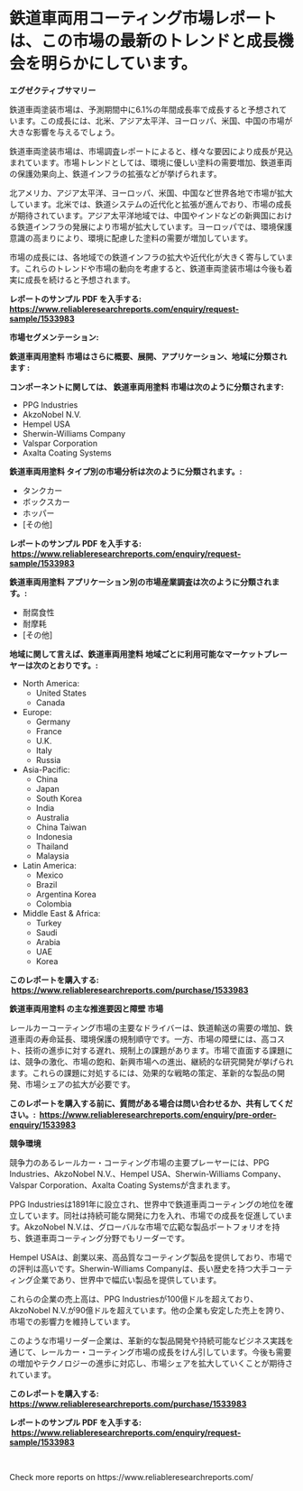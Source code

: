<p><h1>鉄道車両用コーティング市場レポートは、この市場の最新のトレンドと成長機会を明らかにしています。</h1></p><p><strong>エグゼクティブサマリー</strong></p>
<p><p>鉄道車両塗装市場は、予測期間中に6.1%の年間成長率で成長すると予想されています。この成長には、北米、アジア太平洋、ヨーロッパ、米国、中国の市場が大きな影響を与えるでしょう。</p><p>鉄道車両塗装市場は、市場調査レポートによると、様々な要因により成長が見込まれています。市場トレンドとしては、環境に優しい塗料の需要増加、鉄道車両の保護効果向上、鉄道インフラの拡張などが挙げられます。</p><p>北アメリカ、アジア太平洋、ヨーロッパ、米国、中国など世界各地で市場が拡大しています。北米では、鉄道システムの近代化と拡張が進んでおり、市場の成長が期待されています。アジア太平洋地域では、中国やインドなどの新興国における鉄道インフラの発展により市場が拡大しています。ヨーロッパでは、環境保護意識の高まりにより、環境に配慮した塗料の需要が増加しています。</p><p>市場の成長には、各地域での鉄道インフラの拡大や近代化が大きく寄与しています。これらのトレンドや市場の動向を考慮すると、鉄道車両塗装市場は今後も着実に成長を続けると予想されます。</p></p>
<p><strong>レポートのサンプル PDF を入手する: <a href="https://www.reliableresearchreports.com/enquiry/request-sample/1533983">https://www.reliableresearchreports.com/enquiry/request-sample/1533983</a></strong></p>
<p><strong>市場セグメンテーション:</strong></p>
<p><strong> 鉄道車両用塗料 市場はさらに概要、展開、アプリケーション、地域に分類されます :</strong></p>
<p><strong>コンポーネントに関しては、 鉄道車両用塗料 市場は次のように分類されます: &nbsp;</strong></p>
<p><ul><li>PPG Industries</li><li>AkzoNobel N.V.</li><li>Hempel USA</li><li>Sherwin-Williams Company</li><li>Valspar Corporation</li><li>Axalta Coating Systems</li></ul></p>
<p><strong> 鉄道車両用塗料 タイプ別の市場分析は次のように分類されます。:</strong></p>
<p><ul><li>タンクカー</li><li>ボックスカー</li><li>ホッパー</li><li>[その他]</li></ul></p>
<p><strong>レポートのサンプル PDF を入手する: &nbsp;<a href="https://www.reliableresearchreports.com/enquiry/request-sample/1533983">https://www.reliableresearchreports.com/enquiry/request-sample/1533983</a></strong></p>
<p><strong> 鉄道車両用塗料 アプリケーション別の市場産業調査は次のように分類されます。:</strong></p>
<p><ul><li>耐腐食性</li><li>耐摩耗</li><li>[その他]</li></ul></p>
<p><strong>地域に関して言えば、鉄道車両用塗料 地域ごとに利用可能なマーケットプレーヤーは次のとおりです。:</strong></p>
<p><ul>
    <li>
        North America:
        <ul>
            <li>United States</li>
            <li>Canada</li>
        </ul>
    </li>
    <li>
        Europe:
        <ul>
            <li>Germany</li>
            <li>France</li>
            <li>U.K.</li>
            <li>Italy</li>
            <li>Russia</li>
        </ul>
    </li>
    <li>
        Asia-Pacific:
        <ul>
            <li>China</li>
            <li>Japan</li>
            <li>South Korea</li>
            <li>India</li>
            <li>Australia</li>
            <li>China Taiwan</li>
            <li>Indonesia</li>
            <li>Thailand</li>
            <li>Malaysia</li>
        </ul>
    </li>
    <li>
        Latin America:
        <ul>
            <li>Mexico</li>
            <li>Brazil</li>
            <li>Argentina Korea</li>
            <li>Colombia</li>
        </ul>
    </li>
    <li>
        Middle East & Africa:
        <ul>
            <li>Turkey</li>
            <li>Saudi</li>
            <li>Arabia</li>
            <li>UAE</li>
            <li>Korea</li>
        </ul>
    </li>
    </ul></p>
<p><strong>このレポートを購入する: &nbsp;<a href="https://www.reliableresearchreports.com/purchase/1533983">https://www.reliableresearchreports.com/purchase/1533983</a></strong></p>
<p><strong>鉄道車両用塗料 の主な推進要因と障壁 市場</strong></p>
<p><p>レールカーコーティング市場の主要なドライバーは、鉄道輸送の需要の増加、鉄道車両の寿命延長、環境保護の規制順守です。一方、市場の障壁には、高コスト、技術の進歩に対する遅れ、規制上の課題があります。市場で直面する課題には、競争の激化、市場の飽和、新興市場への進出、継続的な研究開発が挙げられます。これらの課題に対処するには、効果的な戦略の策定、革新的な製品の開発、市場シェアの拡大が必要です。</p></p>
<p><strong>このレポートを購入する前に、質問がある場合は問い合わせるか、共有してください。:&nbsp; <a href="https://www.reliableresearchreports.com/enquiry/pre-order-enquiry/1533983">https://www.reliableresearchreports.com/enquiry/pre-order-enquiry/1533983</a></strong></p>
<p><strong>競争環境</strong></p>
<p><p>競争力のあるレールカー・コーティング市場の主要プレーヤーには、PPG Industries、AkzoNobel N.V.、Hempel USA、Sherwin-Williams Company、Valspar Corporation、Axalta Coating Systemsが含まれます。</p><p>PPG Industriesは1891年に設立され、世界中で鉄道車両コーティングの地位を確立しています。同社は持続可能な開発に力を入れ、市場での成長を促進しています。AkzoNobel N.V.は、グローバルな市場で広範な製品ポートフォリオを持ち、鉄道車両コーティング分野でもリーダーです。</p><p>Hempel USAは、創業以来、高品質なコーティング製品を提供しており、市場での評判は高いです。Sherwin-Williams Companyは、長い歴史を持つ大手コーティング企業であり、世界中で幅広い製品を提供しています。</p><p>これらの企業の売上高は、PPG Industriesが100億ドルを超えており、AkzoNobel N.V.が90億ドルを超えています。他の企業も安定した売上を誇り、市場での影響力を維持しています。</p><p>このような市場リーダー企業は、革新的な製品開発や持続可能なビジネス実践を通じて、レールカー・コーティング市場の成長をけん引しています。今後も需要の増加やテクノロジーの進歩に対応し、市場シェアを拡大していくことが期待されています。</p></p>
<p><strong>このレポートを購入する: &nbsp; <a href="https://www.reliableresearchreports.com/purchase/1533983">https://www.reliableresearchreports.com/purchase/1533983</a></strong></p>
<p><strong>レポートのサンプル PDF を入手する: &nbsp;<a href="https://www.reliableresearchreports.com/enquiry/request-sample/1533983">https://www.reliableresearchreports.com/enquiry/request-sample/1533983</a></strong><strong></strong></p>
<p>&nbsp;</p>
<p>Check more reports on https://www.reliableresearchreports.com/</p>